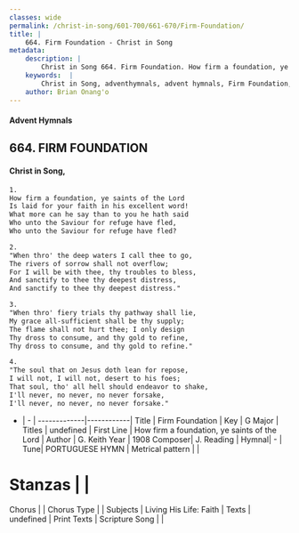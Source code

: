 ```yaml
---
classes: wide
permalink: /christ-in-song/601-700/661-670/Firm-Foundation/
title: |
    664. Firm Foundation - Christ in Song
metadata:
    description: |
        Christ in Song 664. Firm Foundation. How firm a foundation, ye saints of the Lord Is laid for your faith in his excellent word! What more can he say than to you he hath said Who unto the Saviour for refuge have fled, Who unto the Saviour for refuge have fled?
    keywords:  |
        Christ in Song, adventhymnals, advent hymnals, Firm Foundation, How firm a foundation, ye saints of the Lord. 
    author: Brian Onang'o
---
```


#### Advent Hymnals
## 664. FIRM FOUNDATION
####  Christ in Song,

```txt
1.
How firm a foundation, ye saints of the Lord
Is laid for your faith in his excellent word!
What more can he say than to you he hath said
Who unto the Saviour for refuge have fled,
Who unto the Saviour for refuge have fled?

2.
"When thro' the deep waters I call thee to go,
The rivers of sorrow shall not overflow;
For I will be with thee, thy troubles to bless,
And sanctify to thee thy deepest distress,
And sanctify to thee thy deepest distress."

3.
"When thro' fiery trials thy pathway shall lie,
My grace all-sufficient shall be thy supply;
The flame shall not hurt thee; I only design
Thy dross to consume, and thy gold to refine,
Thy dross to consume, and thy gold to refine."

4.
"The soul that on Jesus doth lean for repose,
I will not, I will not, desert to his foes;
That soul, tho' all hell should endeavor to shake,
I'll never, no never, no never forsake,
I'll never, no never, no never forsake."

```

- |   -  |
-------------|------------|
Title | Firm Foundation |
Key | G Major |
Titles | undefined |
First Line | How firm a foundation, ye saints of the Lord |
Author | G. Keith
Year | 1908
Composer| J. Reading |
Hymnal|  - |
Tune| PORTUGUESE HYMN |
Metrical pattern | |
# Stanzas |  |
Chorus |  |
Chorus Type |  |
Subjects | Living His Life: Faith |
Texts | undefined |
Print Texts | 
Scripture Song |  |
    

